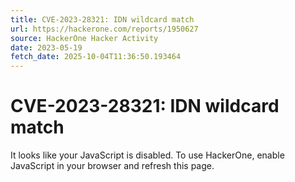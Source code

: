 ```yaml
---
title: CVE-2023-28321: IDN wildcard match
url: https://hackerone.com/reports/1950627
source: HackerOne Hacker Activity
date: 2023-05-19
fetch_date: 2025-10-04T11:36:50.193464
---
```


# CVE-2023-28321: IDN wildcard match

It looks like your JavaScript is disabled. To use HackerOne, enable JavaScript in your browser and refresh this page.